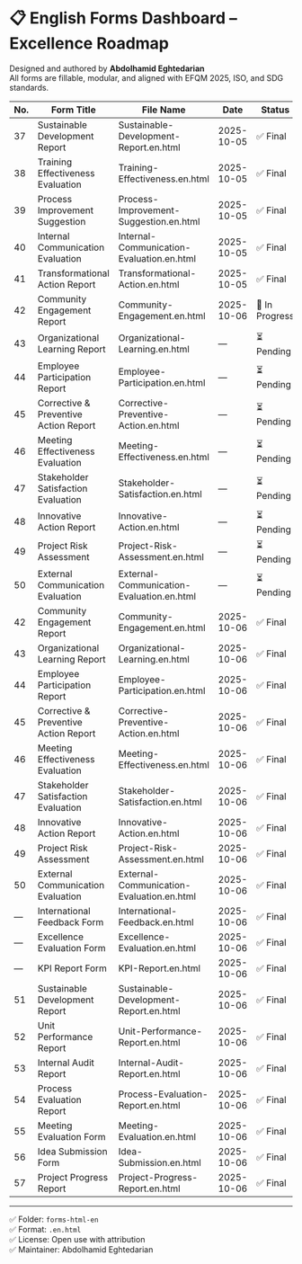 # 📋 English Forms Dashboard – Excellence Roadmap  
Designed and authored by **Abdolhamid Eghtedarian**  
All forms are fillable, modular, and aligned with EFQM 2025, ISO, and SDG standards.

| No. | Form Title | File Name | Date | Status | Link |
|-----|------------|-----------|------|--------|------|
| 37 | Sustainable Development Report | Sustainable-Development-Report.en.html | 2025-10-05 | ✅ Final | [Link](forms-html-en/Sustainable-Development-Report.en.html) |
| 38 | Training Effectiveness Evaluation | Training-Effectiveness.en.html | 2025-10-05 | ✅ Final | [Link](forms-html-en/Training-Effectiveness.en.html) |
| 39 | Process Improvement Suggestion | Process-Improvement-Suggestion.en.html | 2025-10-05 | ✅ Final | [Link](forms-html-en/Process-Improvement-Suggestion.en.html) |
| 40 | Internal Communication Evaluation | Internal-Communication-Evaluation.en.html | 2025-10-05 | ✅ Final | [Link](forms-html-en/Internal-Communication-Evaluation.en.html) |
| 41 | Transformational Action Report | Transformational-Action.en.html | 2025-10-05 | ✅ Final | [Link](forms-html-en/Transformational-Action.en.html) |
| 42 | Community Engagement Report | Community-Engagement.en.html | 2025-10-06 | 🔄 In Progress | *(pending)* |
| 43 | Organizational Learning Report | Organizational-Learning.en.html | — | ⏳ Pending | *(pending)* |
| 44 | Employee Participation Report | Employee-Participation.en.html | — | ⏳ Pending | *(pending)* |
| 45 | Corrective & Preventive Action Report | Corrective-Preventive-Action.en.html | — | ⏳ Pending | *(pending)* |
| 46 | Meeting Effectiveness Evaluation | Meeting-Effectiveness.en.html | — | ⏳ Pending | *(pending)* |
| 47 | Stakeholder Satisfaction Evaluation | Stakeholder-Satisfaction.en.html | — | ⏳ Pending | *(pending)* |
| 48 | Innovative Action Report | Innovative-Action.en.html | — | ⏳ Pending | *(pending)* |
| 49 | Project Risk Assessment | Project-Risk-Assessment.en.html | — | ⏳ Pending | *(pending)* |
| 50 | External Communication Evaluation | External-Communication-Evaluation.en.html | — | ⏳ Pending | *(pending)* |
| 42 | Community Engagement Report | Community-Engagement.en.html | 2025-10-06 | ✅ Final | [Link](forms-html-en/Community-Engagement.en.html) |
| 43 | Organizational Learning Report | Organizational-Learning.en.html | 2025-10-06 | ✅ Final | [Link](forms-html-en/Organizational-Learning.en.html) |
| 44 | Employee Participation Report | Employee-Participation.en.html | 2025-10-06 | ✅ Final | [Link](forms-html-en/Employee-Participation.en.html) |
| 45 | Corrective & Preventive Action Report | Corrective-Preventive-Action.en.html | 2025-10-06 | ✅ Final | [Link](forms-html-en/Corrective-Preventive-Action.en.html) |
| 46 | Meeting Effectiveness Evaluation | Meeting-Effectiveness.en.html | 2025-10-06 | ✅ Final | [Link](forms-html-en/Meeting-Effectiveness.en.html) |
| 47 | Stakeholder Satisfaction Evaluation | Stakeholder-Satisfaction.en.html | 2025-10-06 | ✅ Final | [Link](forms-html-en/Stakeholder-Satisfaction.en.html) |
| 48 | Innovative Action Report | Innovative-Action.en.html | 2025-10-06 | ✅ Final | [Link](forms-html-en/Innovative-Action.en.html) |
| 49 | Project Risk Assessment | Project-Risk-Assessment.en.html | 2025-10-06 | ✅ Final | [Link](forms-html-en/Project-Risk-Assessment.en.html) |
| 50 | External Communication Evaluation | External-Communication-Evaluation.en.html | 2025-10-06 | ✅ Final | [Link](forms-html-en/External-Communication-Evaluation.en.html) |
| — | International Feedback Form | International-Feedback.en.html | 2025-10-06 | ✅ Final | [Link](forms-html-en/International-Feedback.en.html) |
| — | Excellence Evaluation Form | Excellence-Evaluation.en.html | 2025-10-06 | ✅ Final | [Link](forms-html-en/Excellence-Evaluation.en.html) |
| — | KPI Report Form | KPI-Report.en.html | 2025-10-06 | ✅ Final | [Link](forms-html-en/KPI-Report.en.html) |
| 51 | Sustainable Development Report | Sustainable-Development-Report.en.html | 2025-10-06 | ✅ Final | [Link](forms-html-en/Sustainable-Development-Report.en.html) |
| 52 | Unit Performance Report | Unit-Performance-Report.en.html | 2025-10-06 | ✅ Final | [Link](forms-html-en/Unit-Performance-Report.en.html) |
| 53 | Internal Audit Report | Internal-Audit-Report.en.html | 2025-10-06 | ✅ Final | [Link](forms-html-en/Internal-Audit-Report.en.html) |
| 54 | Process Evaluation Report | Process-Evaluation-Report.en.html | 2025-10-06 | ✅ Final | [Link](forms-html-en/Process-Evaluation-Report.en.html) |
| 55 | Meeting Evaluation Form | Meeting-Evaluation.en.html | 2025-10-06 | ✅ Final | [Link](forms-html-en/Meeting-Evaluation.en.html) |
| 56 | Idea Submission Form | Idea-Submission.en.html | 2025-10-06 | ✅ Final | [Link](forms-html-en/Idea-Submission.en.html) |
| 57 | Project Progress Report | Project-Progress-Report.en.html | 2025-10-06 | ✅ Final | [Link](forms-html-en/Project-Progress-Report.en.html) |

---
✅ Folder: `forms-html-en`  
✅ Format: `.en.html`  
✅ License: Open use with attribution  
✅ Maintainer: Abdolhamid Eghtedarian  
